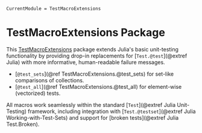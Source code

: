 ```@meta
CurrentModule = TestMacroExtensions
```

# TestMacroExtensions Package

This [TestMacroExtensions](https://github.com/tpapalex/TestMacroExtensions.jl) package
extends Julia's basic unit-testing functionality by providing drop-in replacements
for [`Test.@test`](@extref Julia) with more informative, human-readable failure messages.

- [`@test_sets`](@ref TestMacroExtensions.@test_sets) for set-like comparisons of collections.
- [`@test_all`](@ref TestMacroExtensions.@test_all) for element-wise (vectorized) tests.

All macros work seamlessly within the standard [`Test`](@extref Julia Unit-Testing)
framework, including integration with [`Test.@testset`](@extref Julia Working-with-Test-Sets)
and support for [broken tests](@extref Julia Test.Broken).